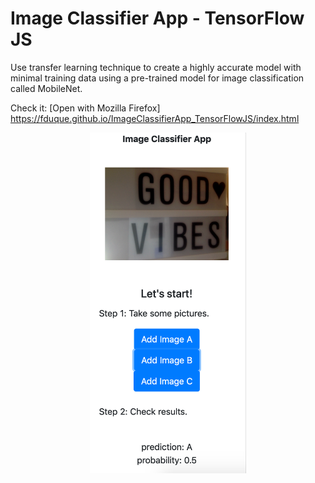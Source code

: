 # Image Classifier App - TensorFlow JS
Use transfer learning technique to create a highly accurate model with minimal training data using a pre-trained model for image classification called MobileNet. 

Check it: [Open with Mozilla Firefox]
https://fduque.github.io/ImageClassifierApp_TensorFlowJS/index.html

<p align="center">
  <img src="https://raw.githubusercontent.com/fduque/ImageClassifierApp_TensorFlowJS/master/appHomeScreen.png" width="250" title="hover text">
</p>
